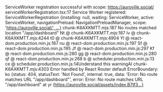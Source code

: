 ServiceWorker registration successful with scope:  https://auroville.social/
serviceWorkerRegistration.tsx:17 Service Worker registered: ServiceWorkerRegistration {installing: null, waiting: ServiceWorker, active: ServiceWorker, navigationPreload: NavigationPreloadManager, scope: 'https://auroville.social/', …}
chunk-K6AXKMTT.mjs:187 No routes matched location "/app/dashboard" 
Nt @ chunk-K6AXKMTT.mjs:187
Iv @ chunk-K6AXKMTT.mjs:4244
t0 @ chunk-K6AXKMTT.mjs:4904
Yl @ react-dom.production.min.js:167
nu @ react-dom.production.min.js:197
Sf @ react-dom.production.min.js:195
Jf @ react-dom.production.min.js:297
Kf @ react-dom.production.min.js:280
gg @ react-dom.production.min.js:280
qf @ react-dom.production.min.js:268
b @ scheduler.production.min.js:13
ce @ scheduler.production.min.js:14Understand this warningAI
chunk-K6AXKMTT.mjs:4303 Error handled by React Router default ErrorBoundary: ko {status: 404, statusText: 'Not Found', internal: true, data: 'Error: No route matches URL "/app/dashboard"', error: Error: No route matches URL "/app/dashboard"
    at yr (https://auroville.social/assets/index.B7tf3…}
